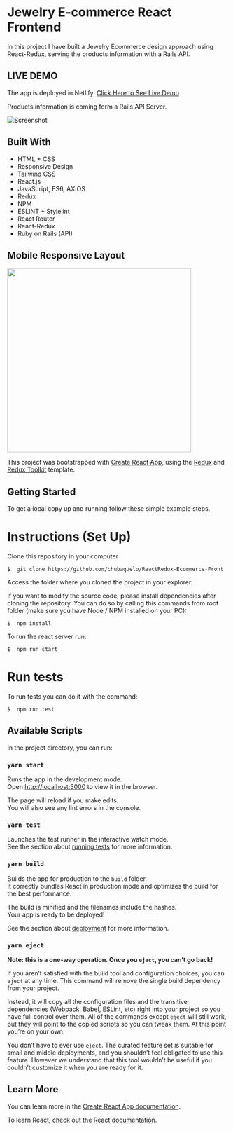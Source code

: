 # Jewelry E-commerce React Frontend

In this project I have built a Jewelry Ecommerce design approach using React-Redux, serving the products information with a Rails API.

## LIVE DEMO

The app is deployed in Netlify.
[Click Here to See Live Demo](https://hardcore-elion-bbb6da.netlify.app/)

Products information is coming form a Rails API Server.

![Screenshot](https://i.imgur.com/EjFIYqY.gif)


## Built With

- HTML + CSS
- Responsive Design
- Tailwind CSS
- React.js
- JavaScript, ES6, AXIOS
- Redux
- NPM
- ESLINT + Stylelint
- React Router
- React-Redux
- Ruby on Rails (API)

## Mobile Responsive Layout

<img src="https://i.imgur.com/g1xbzri.gif" width="420px" />


This project was bootstrapped with [Create React App](https://github.com/facebook/create-react-app), using the [Redux](https://redux.js.org/) and [Redux Toolkit](https://redux-toolkit.js.org/) template.

## Getting Started

To get a local copy up and running follow these simple example steps.

# Instructions (Set Up)

Clone this repository in your computer
```
$  git clone https://github.com/chubaquelo/ReactRedux-Ecommerce-Front
```
Access the folder where you cloned the project in your explorer.

If you want to modify the source code, please install dependencies after cloning the repository.
You can do so by calling this commands from root folder (make sure you have Node / NPM installed on your PC):
```
$  npm install
```
To run the react server run:
```
$  npm run start
```

# Run tests

To run tests you can do it with the command:
```
$  npm run test
```

## Available Scripts

In the project directory, you can run:

### `yarn start`

Runs the app in the development mode.<br />
Open [http://localhost:3000](http://localhost:3000) to view it in the browser.

The page will reload if you make edits.<br />
You will also see any lint errors in the console.

### `yarn test`

Launches the test runner in the interactive watch mode.<br />
See the section about [running tests](https://facebook.github.io/create-react-app/docs/running-tests) for more information.

### `yarn build`

Builds the app for production to the `build` folder.<br />
It correctly bundles React in production mode and optimizes the build for the best performance.

The build is minified and the filenames include the hashes.<br />
Your app is ready to be deployed!

See the section about [deployment](https://facebook.github.io/create-react-app/docs/deployment) for more information.

### `yarn eject`

**Note: this is a one-way operation. Once you `eject`, you can’t go back!**

If you aren’t satisfied with the build tool and configuration choices, you can `eject` at any time. This command will remove the single build dependency from your project.

Instead, it will copy all the configuration files and the transitive dependencies (Webpack, Babel, ESLint, etc) right into your project so you have full control over them. All of the commands except `eject` will still work, but they will point to the copied scripts so you can tweak them. At this point you’re on your own.

You don’t have to ever use `eject`. The curated feature set is suitable for small and middle deployments, and you shouldn’t feel obligated to use this feature. However we understand that this tool wouldn’t be useful if you couldn’t customize it when you are ready for it.

## Learn More

You can learn more in the [Create React App documentation](https://facebook.github.io/create-react-app/docs/getting-started).

To learn React, check out the [React documentation](https://reactjs.org/).
